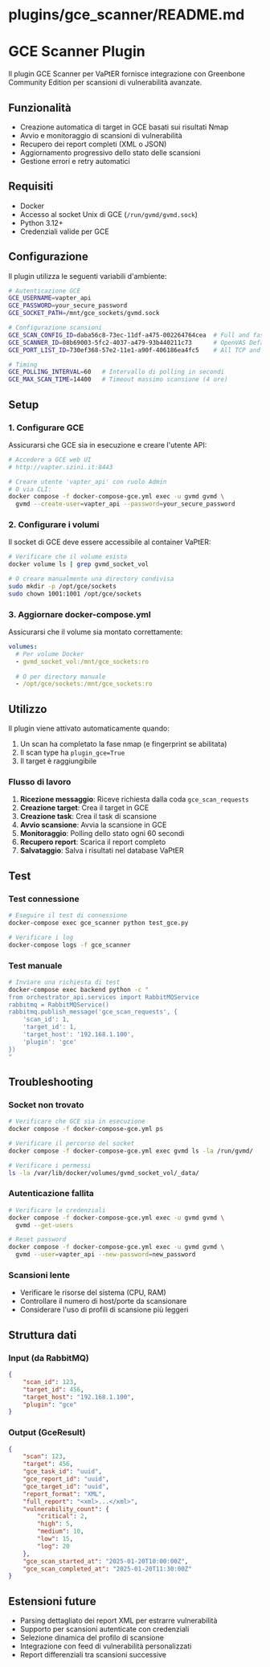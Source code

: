 # plugins/gce_scanner/README.md

# GCE Scanner Plugin

Il plugin GCE Scanner per VaPtER fornisce integrazione con Greenbone Community Edition per scansioni di vulnerabilità avanzate.

## Funzionalità

- Creazione automatica di target in GCE basati sui risultati Nmap
- Avvio e monitoraggio di scansioni di vulnerabilità
- Recupero dei report completi (XML o JSON)
- Aggiornamento progressivo dello stato delle scansioni
- Gestione errori e retry automatici

## Requisiti

- Docker
- Accesso al socket Unix di GCE (`/run/gvmd/gvmd.sock`)
- Python 3.12+
- Credenziali valide per GCE

## Configurazione

Il plugin utilizza le seguenti variabili d'ambiente:

```bash
# Autenticazione GCE
GCE_USERNAME=vapter_api
GCE_PASSWORD=your_secure_password
GCE_SOCKET_PATH=/mnt/gce_sockets/gvmd.sock

# Configurazione scansioni
GCE_SCAN_CONFIG_ID=daba56c8-73ec-11df-a475-002264764cea  # Full and fast
GCE_SCANNER_ID=08b69003-5fc2-4037-a479-93b440211c73      # OpenVAS Default
GCE_PORT_LIST_ID=730ef368-57e2-11e1-a90f-406186ea4fc5    # All TCP and Nmap top 100 UDP

# Timing
GCE_POLLING_INTERVAL=60   # Intervallo di polling in secondi
GCE_MAX_SCAN_TIME=14400   # Timeout massimo scansione (4 ore)
```

## Setup

### 1. Configurare GCE

Assicurarsi che GCE sia in esecuzione e creare l'utente API:

```bash
# Accedere a GCE web UI
# http://vapter.szini.it:8443

# Creare utente 'vapter_api' con ruolo Admin
# O via CLI:
docker compose -f docker-compose-gce.yml exec -u gvmd gvmd \
  gvmd --create-user=vapter_api --password=your_secure_password
```

### 2. Configurare i volumi

Il socket di GCE deve essere accessibile al container VaPtER:

```bash
# Verificare che il volume esista
docker volume ls | grep gvmd_socket_vol

# O creare manualmente una directory condivisa
sudo mkdir -p /opt/gce/sockets
sudo chown 1001:1001 /opt/gce/sockets
```

### 3. Aggiornare docker-compose.yml

Assicurarsi che il volume sia montato correttamente:

```yaml
volumes:
  # Per volume Docker
  - gvmd_socket_vol:/mnt/gce_sockets:ro
  
  # O per directory manuale
  - /opt/gce/sockets:/mnt/gce_sockets:ro
```

## Utilizzo

Il plugin viene attivato automaticamente quando:

1. Un scan ha completato la fase nmap (e fingerprint se abilitata)
2. Il scan type ha `plugin_gce=True`
3. Il target è raggiungibile

### Flusso di lavoro

1. **Ricezione messaggio**: Riceve richiesta dalla coda `gce_scan_requests`
2. **Creazione target**: Crea il target in GCE
3. **Creazione task**: Crea il task di scansione
4. **Avvio scansione**: Avvia la scansione in GCE
5. **Monitoraggio**: Polling dello stato ogni 60 secondi
6. **Recupero report**: Scarica il report completo
7. **Salvataggio**: Salva i risultati nel database VaPtER

## Test

### Test connessione

```bash
# Eseguire il test di connessione
docker-compose exec gce_scanner python test_gce.py

# Verificare i log
docker-compose logs -f gce_scanner
```

### Test manuale

```bash
# Inviare una richiesta di test
docker-compose exec backend python -c "
from orchestrator_api.services import RabbitMQService
rabbitmq = RabbitMQService()
rabbitmq.publish_message('gce_scan_requests', {
    'scan_id': 1,
    'target_id': 1,
    'target_host': '192.168.1.100',
    'plugin': 'gce'
})
"
```

## Troubleshooting

### Socket non trovato

```bash
# Verificare che GCE sia in esecuzione
docker compose -f docker-compose-gce.yml ps

# Verificare il percorso del socket
docker compose -f docker-compose-gce.yml exec gvmd ls -la /run/gvmd/

# Verificare i permessi
ls -la /var/lib/docker/volumes/gvmd_socket_vol/_data/
```

### Autenticazione fallita

```bash
# Verificare le credenziali
docker compose -f docker-compose-gce.yml exec -u gvmd gvmd \
  gvmd --get-users

# Reset password
docker compose -f docker-compose-gce.yml exec -u gvmd gvmd \
  gvmd --user=vapter_api --new-password=new_password
```

### Scansioni lente

- Verificare le risorse del sistema (CPU, RAM)
- Controllare il numero di host/porte da scansionare
- Considerare l'uso di profili di scansione più leggeri

## Struttura dati

### Input (da RabbitMQ)
```json
{
    "scan_id": 123,
    "target_id": 456,
    "target_host": "192.168.1.100",
    "plugin": "gce"
}
```

### Output (GceResult)
```json
{
    "scan": 123,
    "target": 456,
    "gce_task_id": "uuid",
    "gce_report_id": "uuid",
    "gce_target_id": "uuid",
    "report_format": "XML",
    "full_report": "<xml>...</xml>",
    "vulnerability_count": {
        "critical": 2,
        "high": 5,
        "medium": 10,
        "low": 15,
        "log": 20
    },
    "gce_scan_started_at": "2025-01-20T10:00:00Z",
    "gce_scan_completed_at": "2025-01-20T11:30:00Z"
}
```

## Estensioni future

- Parsing dettagliato dei report XML per estrarre vulnerabilità
- Supporto per scansioni autenticate con credenziali
- Selezione dinamica del profilo di scansione
- Integrazione con feed di vulnerabilità personalizzati
- Report differenziali tra scansioni successive